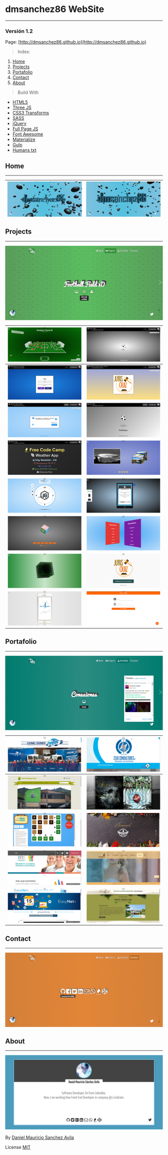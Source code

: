 # dmsanchez86 WebSite
***

### Versión 1.2

Page: [http://dmsanchez86.github.io](http://dmsanchez86.github.io)

> Index:

<ol>
	<li>
		<a href="#home">Home</a>
	</li>
	<li>
		<a href="#projects">Projects</a>
	</li>
	<li>
		<a href="#portafolio">Portafolio</a>
	</li>
	<li>
		<a href="#contact">Contact</a>
	</li>
	<li>
		<a href="#about">About</a>
	</li>
</ol>

> Build With

* [HTML5](https://developer.mozilla.org/es/docs/HTML/HTML5)
* [Three JS](http://threejs.org)
* [CSS3 Transforms](http://www.css3.info/)
* [SASS](http://sass-lang.com/)
* [jQuery](http://jquery.com)
* [Full Page JS](http://alvarotrigo.com/fullPage/)
* [Font Awesome](http://fontawesome.io/icons/)
* [Materialize](http://materializecss.com)
* [Gulp](http://gulpjs.com/)
* [Humans txt](http://humanstxt.org/)

## Home
***

| [![Home dmsanchez86.github.io](./screens/home.png)](http://dmsanchez86.github.io) | [![Home dmsanchez86.github.io](./screens/home_.png)](http://dmsanchez86.github.io) |
|---|---|

## Projects
***

[![Projects dmsanchez86.github.io](./screens/projects.png)](http://dmsanchez86.github.io/#projects)

| [![Football Field 3D](./screens/projects/footballField.png)](http://dmsanchez86.github.io/Field_3d) | [![Atom Loader](./screens/projects/atomLoader.png)](http://codepen.io/dmsanchez86/full/WxRovR) |
|---|---|
| [![Form Perspective 3D](./screens/projects/formPerspective.png)](http://codepen.io/dmsanchez86/full/dXqJLv) | [![Animation Juris Quiz](./screens/projects/jurisquizAnimation.png)](http://codepen.io/dmsanchez86/full/yJPAqK) |
| [![Quotes Machine](./screens/projects/quotesMachine.png)](http://codepen.io/dmsanchez86/full/xVXjYW)  | [![Ball Loader](./screens/projects/ballLoader.png)](http://codepen.io/dmsanchez86/full/OXjROz) |
| [![Weather App](./screens/projects/weatherApp.png)](http://codepen.io/dmsanchez86/full/bpYXPN/) | [![Perspective Slider](./screens/projects/sliderPerspective.png)](http://dmsanchez86.github.io/Perspective_Slider) |
| [![Interactive Clock](./screens/projects/interactiveClock.png)](http://dmsanchez86.github.io/interactive_clock) | [![Cellphone 3D](./screens/projects/cellphone3D.png)](http://dmsanchez86.github.io/cellphone-3d) |
| [![Cube 3D](./screens/projects/cube3D.png)](http://dmsanchez86.github.io/Cube-3D---CSS3-and-JavaScript) | [![List In 3D](./screens/projects/list3D.png)](http://dmsanchez86.github.io/list_in_3d) |
| [![Geometry Cube 3D](./screens/projects/cubeWireframe.png)](http://dmsanchez86.github.io/cube_3D) | [![Juris Quiz Web](./screens/projects/jurisquizWeb.png)](http://dmsanchez86.github.io/jurisquizWeb) |
| [![Arthritis Web](./screens/projects/arthritisWeb.png)](http://dmsanchez86.github.io/ArthritisWeb) | [![Angular Template](./screens/projects/angularTemplate.png)](http://dmsanchez86.github.io/siema) |

## Portafolio
***

[![portafolio dmsanchez86.github.io](./screens/portafolio.png)](http://dmsanchez86.github.io/#portafolio)

| [![Conexiones](./screens/portafolio/conexiones.png)](http://conexiones.net.co) | [![Zeus Consultores](./screens/portafolio/zeusConsultores.png)](http://zeusconsultores.com/) |
|---|---|
| [![I.E Santo Domingo Savio](./screens/portafolio/IESantoDomingoSavio.png)](http://www.iesantodomingosavio.edu.co/) | [![Antorcha Films](./screens/portafolio/antorchaFilms.png)](http://atarrayaitinerante.org/ebookapp/index.html) |
| [![Rakim](./screens/portafolio/rakim.org.png)](http://rakin.org/) | [![Buffalo Republic](./screens/portafolio/buffaloRepublic.png)](http://buffalorepublic.menu/) |
| [![Clinica de Artritis Temprana](./screens/portafolio/arthritisHospital.png)](http://clinicadeartritistemprana.com/) | [![Plastilina Verano](./screens/portafolio/plastilinaVerano.png)](http://plastilinaverano.com/) |
| [![EasyNet](./screens/portafolio/easyNet.png)](http://www.easynet.com.co/) | [![Finca y Cafe](./screens/portafolio/fincaYCafe.png)](http://fincaycafe.com/) |

## Contact
***

[![Contact dmsanchez86.github.io](./screens/contact.png)](http://dmsanchez86.github.io/#contact)

## About
***

[![About dmsanchez86.github.io](./screens/about.png)](http://dmsanchez86.github.io/#about)

By [Daniel Mauricio Sanchez Avila](http://twitter.com/dmsanchez86)

License [MIT](./LICENSE.md)
